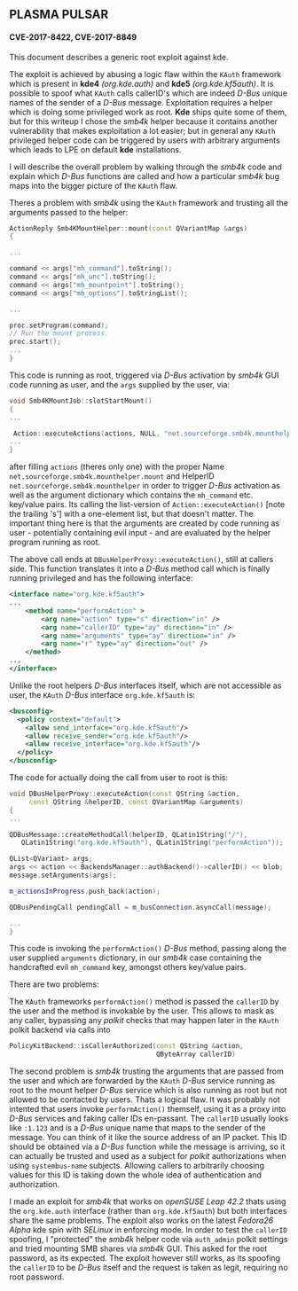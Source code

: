 ##                      PLASMA PULSAR

####             CVE-2017-8422, CVE-2017-8849


This document describes a generic root exploit against kde.

The exploit is achieved by abusing a logic flaw within
the `KAuth` framework which is present in __kde4__ _(org.kde.auth)_ and __kde5__
_(org.kde.kf5auth)_. It is possible to spoof what `KAuth` calls
callerID's which are indeed _D-Bus_ unique names of the sender of a _D-Bus_
message.
Exploitation requires a helper which is doing some privileged work
as root. __Kde__ ships quite some of them, but for this writeup I chose the
_smb4k_ helper because it contains another vulnerability that makes
exploitation a lot easier; but in general any `KAuth` privileged helper code
can be triggered by users with arbitrary arguments which leads to
LPE on default __kde__ installations.

I will describe the overall problem by walking through the _smb4k_ code and
explain which _D-Bus_ functions are called and how a particular _smb4k_ bug maps
into the bigger picture of the `KAuth` flaw.

Theres a problem with _smb4k_ using the `KAuth` framework
and trusting all the arguments passed to the helper:

```C++
ActionReply Smb4KMountHelper::mount(const QVariantMap &args)
{

...

command << args["mh_command"].toString();
command << args["mh_unc"].toString();
command << args["mh_mountpoint"].toString();
command << args["mh_options"].toStringList();

...

proc.setProgram(command);
// Run the mount process.
proc.start();
...
}
```

This code is running as root, triggered via _D-Bus_ activation by _smb4k_ GUI
code running as user, and the `args` supplied by the user, via:

```C++
void Smb4KMountJob::slotStartMount()
{
...

 Action::executeActions(actions, NULL, "net.sourceforge.smb4k.mounthelper");
...
}
```

after filling `actions` (theres only one) with the proper Name
`net.sourceforge.smb4k.mounthelper.mount` and HelperID
`net.sourceforge.smb4k.mounthelper` in order to trigger _D-Bus_ activation as
well as the argument dictionary which contains the `mh_command` etc.
key/value pairs. Its calling the list-version of `Action::executeAction()`
[note the trailing 's'] with a one-element list, but that doesn't matter.
The important thing here is that the arguments are created by code
running as user - potentially containing evil input - and are evaluated
by the helper program running as root.

The above call ends at `DBusHelperProxy::executeAction()`, still at callers
side. This function translates it into a _D-Bus_ method call which is
finally running privileged and has the following interface:

```XML
<interface name="org.kde.kf5auth">
...
    <method name="performAction" >
        <arg name="action" type="s" direction="in" />
        <arg name="callerID" type="ay" direction="in" />
        <arg name="arguments" type="ay" direction="in" />
        <arg name="r" type="ay" direction="out" />
    </method>
...
</interface>
```

Unlike the root helpers _D-Bus_ interfaces itself, which are not
accessible as user, the `KAuth`  _D-Bus_ interface `org.kde.kf5auth` is:

```XML
<busconfig>
  <policy context="default">
    <allow send_interface="org.kde.kf5auth"/>
    <allow receive_sender="org.kde.kf5auth"/>
    <allow receive_interface="org.kde.kf5auth"/>
  </policy>
</busconfig>
```

The code for actually doing the call from user to root is this:

```C++
void DBusHelperProxy::executeAction(const QString &action,
     const QString &helperID, const QVariantMap &arguments)
{
...

QDBusMessage::createMethodCall(helperID, QLatin1String("/"),
   QLatin1String("org.kde.kf5auth"), QLatin1String("performAction"));

QList<QVariant> args;
args << action << BackendsManager::authBackend()->callerID() << blob;
message.setArguments(args);

m_actionsInProgress.push_back(action);

QDBusPendingCall pendingCall = m_busConnection.asyncCall(message);

...
}
```

This code is invoking the `performAction()` _D-Bus_ method, passing along the
user supplied `arguments` dictionary, in our _smb4k_ case containing the
handcrafted evil `mh_command` key, amongst others key/value pairs.

There are two problems:

The `KAuth` frameworks `performAction()` method is passed the `callerID` by the
user and the method is invokable by the user. This allows to mask as any
caller, bypassing any _polkit_ checks that may happen later in the `KAuth`
polkit backend via calls into

```C++
PolicyKitBackend::isCallerAuthorized(const QString &action,
                                     QByteArray callerID)
```

The second problem is _smb4k_ trusting the arguments that are passed from the
user and which are forwarded by the `KAuth` _D-Bus_ service running as root to
the mount helper _D-Bus_ service which is also running as root but not allowed
to be contacted by users.
Thats a logical flaw. It was probably not intented that users invoke
`performAction()` themself, using it as a proxy into _D-Bus_ services and
faking caller IDs en-passant. The `callerID` usually looks like `:1.123`
and is a _D-Bus_ unique name that maps to the sender of the message.
You can think of it like the source address of an IP packet.
This ID should be obtained via a _D-Bus_ function while the message is
arriving, so it can actually be trusted and used as a subject for _polkit_
authorizations when using `systembus-name` subjects. Allowing callers to
arbitrarily choosing values for this ID is taking down the whole idea
of authentication and authorization.

I made an exploit for _smb4k_ that works on _openSUSE Leap 42.2_ thats using
the `org.kde.auth` interface (rather than `org.kde.kf5auth`) but both
interfaces share the same problems. The exploit also works on the latest
_Fedora26 Alpha_ kde spin with _SELinux_ in enforcing mode. In order to test
the `callerID` spoofing, I "protected" the _smb4k_ helper code via `auth_admin`
polkit settings and tried mounting SMB shares via _smb4k_ GUI. This asked for
the root password, as its expected. The exploit however still works, as its
spoofing the `callerID` to be _D-Bus_ itself and the request is taken as legit,
requiring no root password.

